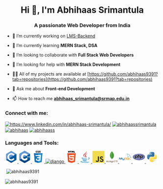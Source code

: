 <h1 align="center">Hi 👋, I'm Abhihaas Srimantula</h1>
<h3 align="center">A passionate Web Developer from India</h3>

- 🔭 I’m currently working on [LMS-Backend](https://abhihaas9391.github.io/E-Learning-Website/)

- 🌱 I’m currently learning **MERN Stack, DSA**

- 👯 I’m looking to collaborate with **Full Stack Web Developers**

- 🤝 I’m looking for help with **MERN Stack Development**

- 👨‍💻 All of my projects are available at [https://github.com/abhihaas9391?tab=repositories](https://github.com/abhihaas9391?tab=repositories)

- 💬 Ask me about **Front-end Development**

- 📫 How to reach me **abhihaas_srimantula@srmap.edu.in**

<h3 align="centre">Connect with me:</h3>
<p align="centre">
<a href="https://linkedin.com/in/https://www.linkedin.com/in/abhihaas-srimantula/" target="blank"><img align="center" src="https://raw.githubusercontent.com/rahuldkjain/github-profile-readme-generator/master/src/images/icons/Social/linked-in-alt.svg" alt="https://www.linkedin.com/in/abhihaas-srimantula/" height="30" width="40" /></a>
<a href="https://kaggle.com/abhihaassrimantula" target="blank"><img align="center" src="https://raw.githubusercontent.com/rahuldkjain/github-profile-readme-generator/master/src/images/icons/Social/kaggle.svg" alt="abhihaassrimantula" height="30" width="40" /></a>
<a href="https://instagram.com/abhihaas" target="blank"><img align="center" src="https://raw.githubusercontent.com/rahuldkjain/github-profile-readme-generator/master/src/images/icons/Social/instagram.svg" alt="abhihaas" height="30" width="40" /></a>
<a href="https://www.hackerrank.com/abhihaass" target="blank"><img align="center" src="https://raw.githubusercontent.com/rahuldkjain/github-profile-readme-generator/master/src/images/icons/Social/hackerrank.svg" alt="abhihaass" height="30" width="40" /></a>
</p>

<h3 align="centre">Languages and Tools:</h3>
<p align="centre"> <a href="https://www.cprogramming.com/" target="_blank" rel="noreferrer"> <img src="https://raw.githubusercontent.com/devicons/devicon/master/icons/c/c-original.svg" alt="c" width="40" height="40"/> </a> <a href="https://www.w3schools.com/cpp/" target="_blank" rel="noreferrer"> <img src="https://raw.githubusercontent.com/devicons/devicon/master/icons/cplusplus/cplusplus-original.svg" alt="cplusplus" width="40" height="40"/> </a> <a href="https://www.w3schools.com/css/" target="_blank" rel="noreferrer"> <img src="https://raw.githubusercontent.com/devicons/devicon/master/icons/css3/css3-original-wordmark.svg" alt="css3" width="40" height="40"/> </a> <a href="https://www.djangoproject.com/" target="_blank" rel="noreferrer"> <img src="https://cdn.worldvectorlogo.com/logos/django.svg" alt="django" width="40" height="40"/> </a> <a href="https://www.w3.org/html/" target="_blank" rel="noreferrer"> <img src="https://raw.githubusercontent.com/devicons/devicon/master/icons/html5/html5-original-wordmark.svg" alt="html5" width="40" height="40"/> </a> <a href="https://www.java.com" target="_blank" rel="noreferrer"> <img src="https://raw.githubusercontent.com/devicons/devicon/master/icons/java/java-original.svg" alt="java" width="40" height="40"/> </a> <a href="https://developer.mozilla.org/en-US/docs/Web/JavaScript" target="_blank" rel="noreferrer"> <img src="https://raw.githubusercontent.com/devicons/devicon/master/icons/javascript/javascript-original.svg" alt="javascript" width="40" height="40"/> </a> <a href="https://www.mongodb.com/" target="_blank" rel="noreferrer"> <img src="https://raw.githubusercontent.com/devicons/devicon/master/icons/mongodb/mongodb-original-wordmark.svg" alt="mongodb" width="40" height="40"/> </a> <a href="https://www.mysql.com/" target="_blank" rel="noreferrer"> <img src="https://raw.githubusercontent.com/devicons/devicon/master/icons/mysql/mysql-original-wordmark.svg" alt="mysql" width="40" height="40"/> </a> <a href="https://www.php.net" target="_blank" rel="noreferrer"> <img src="https://raw.githubusercontent.com/devicons/devicon/master/icons/php/php-original.svg" alt="php" width="40" height="40"/> </a> <a href="https://www.python.org" target="_blank" rel="noreferrer"> <img src="https://raw.githubusercontent.com/devicons/devicon/master/icons/python/python-original.svg" alt="python" width="40" height="40"/> </a> </p>


<p>&nbsp;<img align="center" src="https://github-readme-stats.vercel.app/api?username=abhihaas9391&show_icons=true&locale=en" alt="abhihaas9391" /></p>

<p><img align="center" src="https://github-readme-streak-stats.herokuapp.com/?user=abhihaas9391&" alt="abhihaas9391" /></p>
